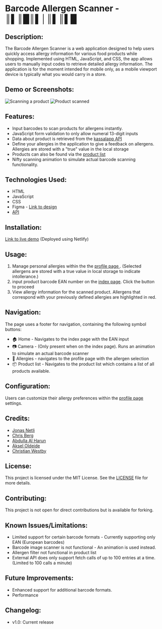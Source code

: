 
# Barcode Allergen Scanner - ║▌║█║▌│║▌║▌█

## Description:
The Barcode Allergen Scanner is a web application designed to help users quickly access allergy information for various food products while shopping. Implemented using HTML, JavaScript, and CSS, the app allows users to manually input codes to retrieve detailed allergy information. The application is for the moment intended for mobile only, as a mobile viewport device is typically what you would carry in a store.

## Demo or Screenshots:
![Scanning a product](assets/readme/)
![Product scanned](assets/readme/)

## Features:
- Input barcodes to scan products for allergens instantly.
- JavaScript form validation to only allow numeral 13-digit inputs
- Data about product is retrieved from the [kassalapp API](https://kassal.app/api)
- Define your allergies in the application to give a feedback on allergens. Allergies are stored with a "true" value in the local storage
- Products can also be found via the [product list](https://midnightfalcons.netlify.app/productlist)
- Nifty scanning animation to simulate actual barcode scanning functionality.

## Technologies Used:
- HTML
- JavaScript
- CSS
- Figma - [Link to design](https://www.figma.com/file/RB02EE4zorj5LwuhkXogdW/Allergy-App?type=design&node-id=0%3A1&mode=design&t=ltocGRlCOggKFK5C-1)
- [API](https://kassal.app/api)

## Installation:
[Link to live demo](https://midnightfalcons.netlify.app) (Deployed using Netlify)

## Usage:
1. Manage personal allergies within the the [profile page ](https://midnightfalcons.netlify.app/profile). (Selected allergens are stored with a true value in local storage to indicate intollerance.)
2. input product barcode EAN number on the [index page](https://midnightfalcons.netlify.app). Click the button to proceed
2. View allergy information for the scanned product. Allergens that correspond with your previously defined allergies are highlighted in red.

## Navigation:
The page uses a footer for navigation, containing the following symbol buttons: 
- 🏠 Home - Navigates to the index page with the EAN input
- 📷 Camera - (Only present when on the index page). Runs an animation to simulate an actual barcode scanner
- 🌿 Allergies - navigates to the profile page with the allergen selection
- 📦 Product list  - Navigates to the product list which contains a list of all products available.  

## Configuration:
Users can customize their allergy preferences within the [profile page](https://midnightfalcons.netlify.app/profile) settings.

## Credits:
- [Jonas Netli](https://github.com/JNettli)
- [Chris Berg](https://github.com/ChrisBerg03)
- [Abdulla Al Harun](https://github.com/AbdullaAlHarun)
- [Aksel Oldeide](https://github.com/AkselOldeide)
- [Christian Westby](https://github.com/ChristianWestby)


## License:
This project is licensed under the MIT License. See the [LICENSE](LICENSE) file for more details.

## Contributing:
This project is not open for direct contributions but is available for forking.

## Known Issues/Limitations:
- Limited support for certain barcode formats - Currently supporting only EAN (European barcodes)
- Barcode image scanner is not functional - An animation is used instead. 
- Allergen filter not functional in product list
- External API does only support fetch calls of up to 100 entries at a time. (Limited to 100 calls a minute)

## Future Improvements:
- Enhanced support for additional barcode formats.
- Performance

## Changelog:
- v1.0: Current release

